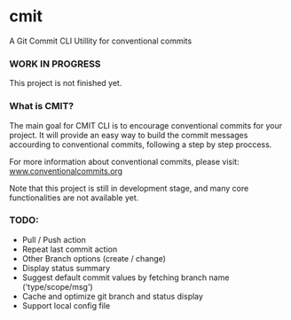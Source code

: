 # cmit

A Git Commit CLI Utillity for conventional commits

### WORK IN PROGRESS

This project is not finished yet.

### What is CMIT?

The main goal for CMIT CLI is to encourage conventional commits for your project. It will provide an easy way to build the commit messages accourding to conventional commits, following a step by step proccess.

For more information about conventional commits, please visit:
www.conventionalcommits.org

Note that this project is still in development stage, and many core functionalities are not available yet.

### TODO:

- Pull / Push action
- Repeat last commit action
- Other Branch options (create / change)
- Display status summary
- Suggest default commit values by fetching branch name ('type/scope/msg')
- Cache and optimize git branch and status display
- Support local config file
